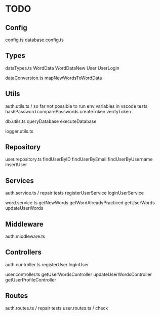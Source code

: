 # TODO

## Config
  config.ts
  database.config.ts

## Types
  dataTypes.ts
    WordData
    WordDataNew
    User
    UserLogin

  dataConversion.ts
    mapNewWordsToWordData

## Utils
  auth.utils.ts / so far not possible to run env variables in vscode tests
    hashPassword
    comparePasswords
    createToken 
    verifyToken

  db.utils.ts
    queryDatabase
    executeDatabase

  logger.utils.ts

## Repository
  user.repository.ts
    findUserByID
    findUserByEmail
    findUserByUsername 
    insertUser
  
## Services
  auth.service.ts / repair tests
    registerUserService 
    loginUserService

  word.service.ts
    getNewWords
    getWordAlreadyPracticed 
    getUserWords
    updateUserWords 

## Middleware
  auth.middleware.ts

## Controllers
  auth.controller.ts
    registerUser 
    loginUser 

  user.controller.ts
    getUserWordsController 
    updateUserWordsController 
    getUserProfileController 

## Routes
  auth.routes.ts / repair tests
  user.routes.ts / check

